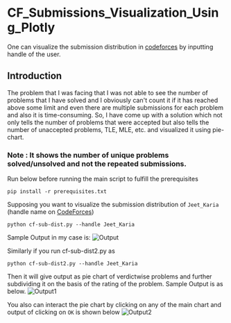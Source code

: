 # CF_Submissions_Visualization_Using_Plotly
One can visualize the submission distribution in [codeforces](https://codeforces.com/) by inputting handle of the user.

## Introduction
The problem that I was facing that I was not able to see the number of problems that I have solved and I obviously can't count it if it has reached above some limit and even there are multiple submissions for each problem and also it is time-consuming. So, I have come up with a solution which not only tells the number of problems that were accepted but also tells the number of unaccepted problems, TLE, MLE, etc. and visualized it using pie-chart.

### Note : It shows the number of unique problems solved/unsolved and not the repeated submissions.

Run below before running the main script to fulfill the prerequisites
```
pip install -r prerequisites.txt
```

Supposing you want to visualize the submission distribution of ```Jeet_Karia``` (handle name on [CodeForces](http://codeforces.com/))
```
python cf-sub-dist.py --handle Jeet_Karia
```

Sample Output in my case is:
![Output](https://github.com/JeetKaria06/CF_Submissions_Visualization_Using_Plotly/blob/master/output.png)

Similarly if you run cf-sub-dist2.py as 
```
python cf-sub-dist2.py --handle Jeet_Karia
```
Then it will give output as pie chart of verdictwise problems and further subdividing it on the basis of the rating of the problem. 
Sample Output is as below.
![Output1](https://github.com/JeetKaria06/CF_Submissions/blob/master/Submission_Visualization/overall.png)

You also can interact the pie chart by clicking on any of the main chart and output of clicking on ```OK``` is shown below
![Output2](https://github.com/JeetKaria06/CF_Submissions/blob/master/Submission_Visualization/OK.png)


